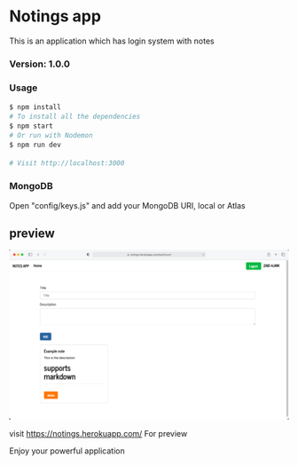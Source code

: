 # Notings app

This is an application which has login system with notes

### Version: 1.0.0

### Usage

```sh
$ npm install
# To install all the dependencies
$ npm start
# Or run with Nodemon
$ npm run dev

# Visit http://localhost:3000
```

### MongoDB

Open "config/keys.js" and add your MongoDB URI, local or Atlas

## preview

![demo.png](./static/demo.png)

visit <a href="https://notings.herokuapp.com/">https://notings.herokuapp.com/</a> For preview

<bold>Enjoy your powerful application</bold>
